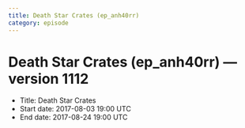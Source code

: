 ```yaml
---
title: Death Star Crates (ep_anh40rr)
category: episode
---
```


# Death Star Crates (ep_anh40rr) — version 1112



  * Title: Death Star Crates
  * Start date: 2017-08-03 19:00 UTC
  * End date: 2017-08-24 19:00 UTC

